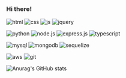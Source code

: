 ### Hi there!

![html](https://img.shields.io/badge/HTML5-E34F26?style=for-the-badge&logo=html5&logoColor=white)
![css](https://img.shields.io/badge/CSS3-1572B6?style=for-the-badge&logo=css3&logoColor=white)
![js](https://img.shields.io/badge/JavaScript-F7DF1E?style=for-the-badge&logo=JavaScript&logoColor=white)
![jquery](https://img.shields.io/badge/jQuery-0769AD?style=for-the-badge&logo=jquery&logoColor=white)

![python](https://img.shields.io/badge/Python-14354C?style=for-the-badge&logo=python&logoColor=white)
![node.js](https://img.shields.io/badge/Node.js-43853D?style=for-the-badge&logo=node.js&logoColor=white)
![express.js](https://img.shields.io/badge/Express.js-404D59?style=for-the-badge)
![typescript](https://img.shields.io/badge/TypeScript-007ACC?style=for-the-badge&logo=typescript&logoColor=white)

![mysql](https://img.shields.io/badge/MySQL-005C84?style=for-the-badge&logo=mysql&logoColor=white)
![mongodb](https://img.shields.io/badge/MongoDB-4EA94B?style=for-the-badge&logo=mongodb&logoColor=white)
![sequelize](https://img.shields.io/badge/sequelize-323330?style=for-the-badge&logo=sequelize&logoColor=blue)

![aws](https://img.shields.io/badge/Amazon_AWS-232F3E?style=for-the-badge&logo=amazon-aws&logoColor=white)
![git](https://img.shields.io/badge/GIT-E44C30?style=for-the-badge&logo=git&logoColor=white)

![Anurag's GitHub stats](https://github-readme-stats.vercel.app/api?username=mr-olympia-jay&show_icons=true&theme=onedark)

<!--
**mr-olympia-jay/mr-olympia-jay** is a ✨ _special_ ✨ repository because its `README.md` (this file) appears on your GitHub profile.

Here are some ideas to get you started:

- 🔭 I’m currently working on ...
- 🌱 I’m currently learning ...
- 👯 I’m looking to collaborate on ...
- 🤔 I’m looking for help with ...
- 💬 Ask me about ...
- 📫 How to reach me: ...
- 😄 Pronouns: ...
- ⚡ Fun fact: ...
-->
